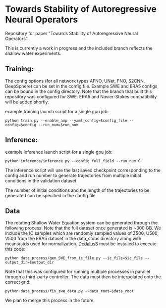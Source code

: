 # Towards Stability of Autoregressive Neural Operators

Repository for paper "Towards Stability of Autoregressive Neural Operators". 

This is currently a work in progress and the included branch reflects the shallow water experiments.


## Training:

The config options (for all network types AFNO, UNet, FNO, S2CNN, DeepSphere) can be set in the config file. Example SWE and ERA5 configs can be bound in the config directory. Note
that the branch that built this repository was configured for SWE. ERA5 and Navier-Stokes compatibility will be added shortly.

example training launch script for a single gpu job:
```
python train.py --enable_amp --yaml_config=$config_file --config=$config --run_num=$run_num
```


## Inference:

example inference launch script for a single gpu job:
```
python inference/inference.py --config full_field --run_num 0
```
The inference script will use the last saved checkpoint corresponding to the config and run number to generate trajectories from multiple initial conditions in the validation dataset

The number of initial conditions and the length of the trajectories to be generated can be specified in the config file

## Data

The rotating Shallow Water Equation system can be generated through the following process: Note that the full dataset once generated is ~300 GB. We include the IC samples which are randomly sampled values of Z500, U500, V500 from the ERA5 dataset in the data_stubs directory along with means/stds used for normalization. [Dedalus3](https://github.com/DedalusProject/dedalus) must be installed to execute this code:

```
python data_process/gen_SWE_from_ic_file.py --ic_file=$ic_file --output_dir=$output_dir
```
Note that this was configured for running multiple processes in parallel through a third-party controller. The data must then be interpolated onto the correct grid:
```
python data_process/fix_swe_data.py --data_root=$data_root
```
We plan to merge this process in the future.




